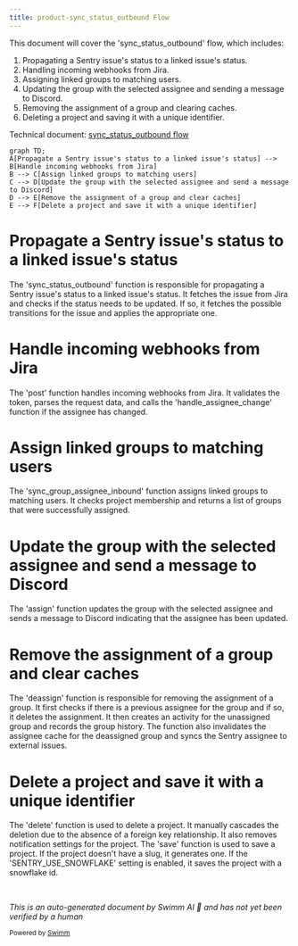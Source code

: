 ```yaml
---
title: product-sync_status_outbound Flow
---
```

This document will cover the 'sync_status_outbound' flow, which includes:

1. Propagating a Sentry issue's status to a linked issue's status.
2. Handling incoming webhooks from Jira.
3. Assigning linked groups to matching users.
4. Updating the group with the selected assignee and sending a message to Discord.
5. Removing the assignment of a group and clearing caches.
6. Deleting a project and saving it with a unique identifier.

Technical document: <SwmLink doc-title="sync_status_outbound flow">[sync_status_outbound flow](/.swm/sync_status_outbound-flow.4qxwnwrm.sw.md)</SwmLink>

```mermaid
graph TD;
A[Propagate a Sentry issue's status to a linked issue's status] --> B[Handle incoming webhooks from Jira]
B --> C[Assign linked groups to matching users]
C --> D[Update the group with the selected assignee and send a message to Discord]
D --> E[Remove the assignment of a group and clear caches]
E --> F[Delete a project and save it with a unique identifier]
```

# Propagate a Sentry issue's status to a linked issue's status

The 'sync_status_outbound' function is responsible for propagating a Sentry issue's status to a linked issue's status. It fetches the issue from Jira and checks if the status needs to be updated. If so, it fetches the possible transitions for the issue and applies the appropriate one.

# Handle incoming webhooks from Jira

The 'post' function handles incoming webhooks from Jira. It validates the token, parses the request data, and calls the 'handle_assignee_change' function if the assignee has changed.

# Assign linked groups to matching users

The 'sync_group_assignee_inbound' function assigns linked groups to matching users. It checks project membership and returns a list of groups that were successfully assigned.

# Update the group with the selected assignee and send a message to Discord

The 'assign' function updates the group with the selected assignee and sends a message to Discord indicating that the assignee has been updated.

# Remove the assignment of a group and clear caches

The 'deassign' function is responsible for removing the assignment of a group. It first checks if there is a previous assignee for the group and if so, it deletes the assignment. It then creates an activity for the unassigned group and records the group history. The function also invalidates the assignee cache for the deassigned group and syncs the Sentry assignee to external issues.

# Delete a project and save it with a unique identifier

The 'delete' function is used to delete a project. It manually cascades the deletion due to the absence of a foreign key relationship. It also removes notification settings for the project. The 'save' function is used to save a project. If the project doesn't have a slug, it generates one. If the 'SENTRY_USE_SNOWFLAKE' setting is enabled, it saves the project with a snowflake id.

&nbsp;

*This is an auto-generated document by Swimm AI 🌊 and has not yet been verified by a human*

<SwmMeta version="3.0.0" repo-id="Z2l0aHViJTNBJTNBc2VudHJ5LWRlbW8lM0ElM0FTd2ltbS1EZW1v" repo-name="sentry-demo" doc-type="product-flows"><sup>Powered by [Swimm](/)</sup></SwmMeta>
